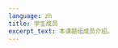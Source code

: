 ```yaml
---
language: zh
title: 学生成员
excerpt_text: 本课题组成员介绍。
---
```

<!--
## 博士研究生

{% capture content %}
**张育恒**

研究领域为多能源耦合新型电力能源系统，氢能系统以及碳减排方式。

- <span class="icon icon-mail"></span> 邮箱：[zyh at pku dot edu dot cn](mailto:zyh@pku.edu.cn)
- <span class="icon icon-github"></span> Github：[Betristor](https://github.com/Betristor)
- <span class="icon icon-orcid"></span> Orcid：[0000-0003-2435-202X](https://orcid.org/0000-0003-2435-202X)
{% endcapture %}{% include student.md image="/assets/images/students/zyh.jpeg" content=content %}

{% capture content %}
**陈新江**

北京大学工学院力学（工业与系统工程）专业博士研究生，2018年本科毕业于五邑大学，2021年硕士毕业于中南大学，研究兴趣主要为智能优化与决策、能源和运输系统优化等。

- <span class="icon icon-mail"></span> 邮箱：[xinjiangchen@stu.pku.edu.cn](mailto:xinjiangchen@stu.pku.edu.cn); [xinjiangchen@outlook.com](mailto:xinjiangchen@outlook.com)
- <span class="icon icon-orcid"></span> Orcid：[0000-0002-8997-9758](https://orcid.org/0000-0002-8997-9758)
{% endcapture %}{% include student.md image="/assets/images/students/cxj.jpg" content=content %}
{% capture content %}
**陈俊康**

研究领域为数据交易，数据驱动型任务。

- <span class="icon icon-mail"></span> 邮箱：[chenjkpku@163.com](mailto:chenjkpku@163.com)
- <span class="icon icon-github"></span> GitHub：[fferriswheel](https://github.com/fferriswheel)
{% endcapture %}{% include student.md image="/assets/images/students/cjk.jpeg" content=content %}

## 硕士研究生

{% capture content %}
**吴政润**

本科就读于东北大学。现于北京大学工学院攻读硕士研究生。

- <span class="icon icon-mail"></span> 邮箱：[zhengrun.wu@stu.pku.edu.cn](mailto:zhengrun.wu@stu.pku.edu.cn)
{% endcapture %}{% include student.md image="/assets/images/students/wzr.jpeg" content=content %}

{% capture content %}
**林家榛**

本科就读于四川大学,数学与应用数学专业。现于北京大学工学院攻读硕士研究生。

- <span class="icon icon-mail"></span> 邮箱：[linjiazhen@stu.pku.edu.cn](mailto:linjiazhen@stu.pku.edu.cn)
- <span class="icon icon-github"></span> GitHub：[azhenlng](https://github.com/azhenlng)
{% endcapture %}{% include student.md image="/assets/images/students/ljz.jpeg" content=content %}

{% capture content %}
**谢恺煜**

本科毕业于东北大学，21级硕士在读。

研究兴趣：深度学习，建模优化。

- <span class="icon icon-mail"></span> 邮箱：[kaiyu_xie@stu.pku.edu.cn](mailto:kaiyu_xie@stu.pku.edu.cn)
- <span class="icon icon-github"></span> GitHub：[steal-the-soul](https://github.com/steal-the-soul)
{% endcapture %}{% include student.md image="/assets/images/students/xky.jpeg" content=content %}

{% capture content %}
**肖亨波**

本科毕业于复旦大学，23级硕士在读。

研究兴趣：深度学习、锂离子电池电化学模拟。

- <span class="icon icon-mail"></span> 邮箱: [2301213136@stu.pku.edu.cn](mailto:2301213136@stu.pku.edu.cn)
{% endcapture %}{% include student.md image="/assets/images/students/xhb.jpg" content=content %}

{% capture content %}
**邵浩威**

本科毕业于武汉大学。

研究兴趣: 能源系统优化.

- <span class="icon icon-mail"></span> 邮箱: [slightly@stu.pku.edu.cn](mailto:slightly@stu.pku.edu.cn)
{% endcapture %}{% include student.md image="/assets/images/students/shw.jpg" content=content %}

{% capture content %}
**冯晨禹**

本科毕业于南京邮电大学软件工程专业。

研究兴趣: 电力市场数据挖掘.

- <span class="icon icon-mail"></span> 邮箱: [fengchenyu@stu.pku.edu.cn](mailto:fengchenyu@stu.pku.edu.cn)
- <span class="icon icon-github"></span> GitHub: [VirgilF](https://github.com/VirgilF)
{% endcapture %}{% include student.md image="/assets/images/students/fcy.jpg" content=content %}

{% capture content %}
**郑亦芳**

本科毕业于山东大学工商管理专业。

研究兴趣：低碳背景下粮食和能源供应链耦合优化。

- <span class="icon icon-mail"></span> 邮箱: [2301213113@stu.pku.edu.cn](mailto:2301213113@stu.pku.edu.cn)
{% endcapture %}{% include student.md image="/assets/images/students/zyf.jpg" content=content %}

## 科研助理

{% capture content %}
**刘思危**

2021年本科毕业于香港中文大学（深圳）并获得应用数学学士学位。2022年硕士毕业于剑桥大学，并获得应用数学硕士学位。现在在北京大学任职科研助理。

研究方向为能源系统优化。

- <span class="icon icon-mail"></span> 邮箱：[117010173@link.cuhk.edu.cn](mailto:117010173@link.cuhk.edu.cn)
- <span class="icon icon-orcid"></span> Orcid：[0009-0002-4176-3381](https://orcid.org/0009-0002-4176-3381)
{% endcapture %}{% include student.md image="/assets/images/students/lsw.jpeg" content=content %}

## 博士后

{% capture content %}
**王宗宪**

2023年毕业于天津大学管理与经济学部，获得工学博士学位，当前为北京大学工学院博士后，主要科研方向包括低碳供应链、博弈论、能源系统优化等。

- <span class="icon icon-mail"></span> Mail: [zongxian.wang@pku.edu.cn](mailto:zongxian.wang@pku.edu.cn)
- <span class="icon icon-website"></span> Website: [zongxian.wang](zongxian.wang)
{% endcapture %}{% include student.md image="/assets/images/students/wzx.jpg" content=content %}

{% capture content %}
**张碧丹**

她在伦敦大学学院获得电力系统工程硕士学位，随后在利物浦大学获得电子电气工程博士学位。现为北京大学工程学院博士后。她的学术研究主要集中在点对点能源交易、能源管理系统和电力市场动态的创新领域。

- <span class="icon icon-mail"></span> 邮箱: [bidan.zhang@pku.edu.cn](mailto:bidan.zhang@pku.edu.cn)
{% endcapture %}{% include student.md image="/assets/images/students/zbd.jpg" content=content %}

-->